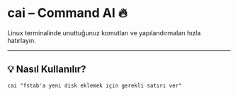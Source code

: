 # cai – Command AI 🔥

Linux terminalinde unuttuğunuz komutları ve yapılandırmaları hızla hatırlayın.

---

## 💡 Nasıl Kullanılır?

```shell
cai "fstab'a yeni disk eklemek için gerekli satırı ver"
